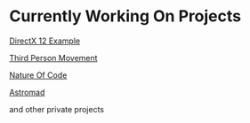 <h1>Currently Working On Projects</h1>

[DirectX 12 Example](https://github.com/hikidev96/dx12--example)

[Third Person Movement](https://github.com/hikidev96/unity--3rd-movement)

[Nature Of Code](https://github.com/hikidev96/unity--nature-of-code)

[Astromad](https://github.com/hikidev96/unity--astromad)

and other private projects




<!--
<h2>Things i handle</h2>
<img alt="Unity" src ="https://img.shields.io/badge/Program-Unity-ff69b4"/>
<img alt="Cocos2D" src ="https://img.shields.io/badge/Program-Cocos2D-ff69b4"/>


Here are some ideas to get you started:
- 🔭 I’m currently working on ...
- 🌱 I’m currently learning ...
- 👯 I’m looking to collaborate on ...
- 🤔 I’m looking for help with ...
- 💬 Ask me about ...
- 📫 How to reach me: ...
- 😄 Pronouns: ...
- ⚡ Fun fact: ...
-->
